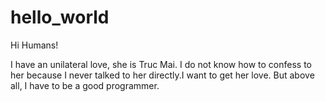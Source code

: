 # hello_world

Hi Humans!

I have an unilateral love, she is Truc Mai. I do not know how to confess to her because I never talked to her directly.I want to get her love. But above all, I have to be a good programmer. 
